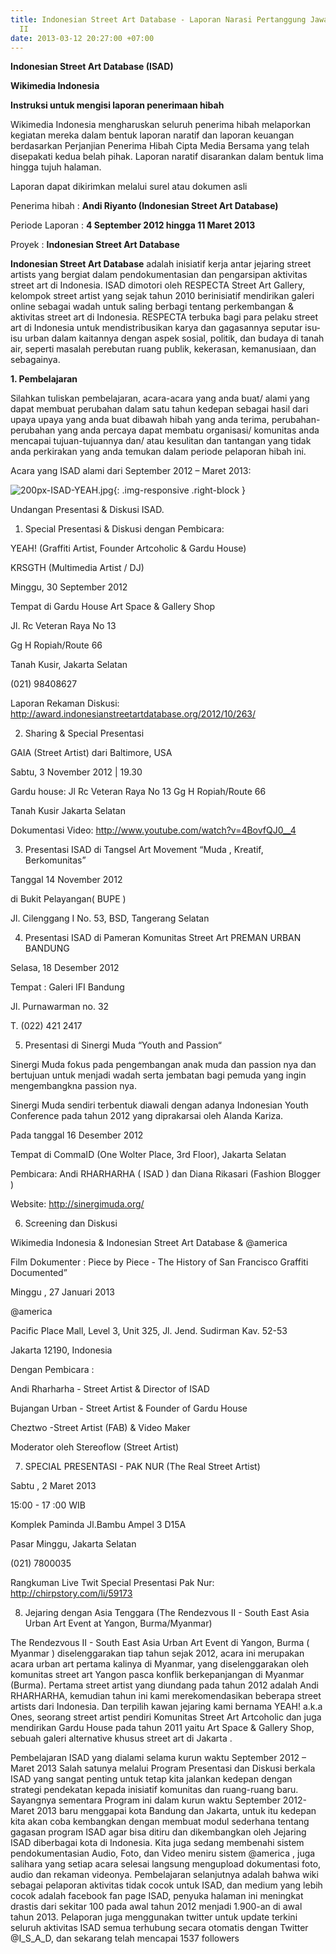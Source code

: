```yaml
---
title: Indonesian Street Art Database - Laporan Narasi Pertanggung Jawaban Hibah Termin
  II
date: 2013-03-12 20:27:00 +07:00
---
```


**Indonesian Street Art Database (ISAD)**

**Wikimedia Indonesia**

**Instruksi untuk mengisi laporan penerimaan hibah**

Wikimedia Indonesia mengharuskan seluruh penerima hibah melaporkan kegiatan mereka dalam bentuk laporan naratif dan laporan keuangan berdasarkan Perjanjian Penerima Hibah Cipta Media Bersama yang telah disepakati kedua belah pihak. Laporan naratif disarankan dalam bentuk lima hingga tujuh halaman.

Laporan dapat dikirimkan melalui surel atau dokumen asli

Penerima hibah	:	**Andi Riyanto (Indonesian Street Art Database)**

Periode Laporan	:	**4 September 2012 hingga 11 Maret 2013**

Proyek	:	**Indonesian Street Art Database**

**Indonesian Street Art Database** adalah inisiatif kerja antar jejaring street artists yang bergiat dalam pendokumentasian dan pengarsipan aktivitas street art di Indonesia. ISAD dimotori oleh RESPECTA Street Art Gallery, kelompok street artist yang sejak tahun 2010 berinisiatif mendirikan galeri online sebagai wadah untuk saling berbagi tentang perkembangan & aktivitas street art di Indonesia. RESPECTA terbuka bagi para pelaku street art di Indonesia untuk mendistribusikan karya dan gagasannya seputar isu-isu urban dalam kaitannya dengan aspek sosial, politik, dan budaya di tanah air, seperti masalah perebutan ruang publik, kekerasan, kemanusiaan, dan sebagainya.

**1. Pembelajaran**

Silahkan tuliskan pembelajaran, acara-acara yang anda buat/ alami yang dapat membuat perubahan dalam satu tahun kedepan sebagai hasil dari upaya upaya yang anda buat dibawah hibah yang anda terima, perubahan-perubahan yang anda percaya dapat membatu organisasi/ komunitas anda mencapai tujuan-tujuannya dan/ atau kesulitan dan tantangan yang tidak anda perkirakan yang anda temukan dalam periode pelaporan hibah ini.

Acara yang ISAD alami dari September 2012 – Maret 2013:

![200px-ISAD-YEAH.jpg](/uploads/200px-ISAD-YEAH.jpg){: .img-responsive .right-block }

Undangan Presentasi & Diskusi ISAD.

1. Special Presentasi & Diskusi dengan Pembicara:

YEAH! (Graffiti Artist, Founder Artcoholic & Gardu House)

KRSGTH (Multimedia Artist / DJ)

Minggu, 30 September 2012

Tempat di Gardu House Art Space & Gallery Shop

Jl. Rc Veteran Raya No 13

Gg H Ropiah/Route 66

Tanah Kusir, Jakarta Selatan

(021) 98408627

Laporan Rekaman Diskusi: http://award.indonesianstreetartdatabase.org/2012/10/263/


2. Sharing & Special Presentasi

GAIA (Street Artist) dari Baltimore, USA

Sabtu, 3 November 2012 | 19.30

Gardu house: Jl Rc Veteran Raya No 13 Gg H Ropiah/Route 66

Tanah Kusir Jakarta Selatan

Dokumentasi Video: http://www.youtube.com/watch?v=4BovfQJ0__4


3. Presentasi ISAD di Tangsel Art Movement “Muda , Kreatif, Berkomunitas”

Tanggal 14 November 2012

di Bukit Pelayangan( BUPE )

Jl. Cilenggang I No. 53, BSD, Tangerang Selatan

4. Presentasi ISAD di Pameran Komunitas Street Art PREMAN URBAN BANDUNG

Selasa, 18 Desember 2012

Tempat : Galeri IFI Bandung

Jl. Purnawarman no. 32

T. (022) 421 2417


5. Presentasi di Sinergi Muda “Youth and Passion“

Sinergi Muda fokus pada pengembangan anak muda dan passion nya dan bertujuan untuk menjadi wadah serta jembatan bagi pemuda yang ingin mengembangkna passion nya. 

Sinergi Muda sendiri terbentuk diawali dengan adanya Indonesian Youth Conference pada tahun 2012 yang diprakarsai oleh Alanda Kariza.

Pada tanggal 16 Desember 2012

Tempat di CommaID (One Wolter Place, 3rd Floor), Jakarta Selatan

Pembicara: Andi RHARHARHA ( ISAD ) dan Diana Rikasari (Fashion Blogger )

Website: http://sinergimuda.org/

6. Screening dan Diskusi

Wikimedia Indonesia & Indonesian Street Art Database & @america

Film Dokumenter : Piece by Piece - The History of San Francisco Graffiti Documented”

Minggu , 27 Januari 2013

@america

Pacific Place Mall, Level 3, Unit 325, Jl. Jend. Sudirman Kav. 52-53

Jakarta 12190, Indonesia

Dengan Pembicara :

Andi Rharharha - Street Artist & Director of ISAD

Bujangan Urban - Street Artist & Founder of Gardu House

Cheztwo -Street Artist (FAB) & Video Maker

Moderator oleh Stereoflow (Street Artist)

7. SPECIAL PRESENTASI - PAK NUR (The Real Street Artist)

Sabtu , 2 Maret 2013

15:00 - 17 :00 WIB

Komplek Paminda Jl.Bambu Ampel 3 D15A

Pasar Minggu, Jakarta Selatan

(021) 7800035

Rangkuman Live Twit Special Presentasi Pak Nur: http://chirpstory.com/li/59173

8. Jejaring dengan Asia Tenggara (The Rendezvous II - South East Asia Urban Art Event at Yangon, Burma/Myanmar)

The Rendezvous II - South East Asia Urban Art Event di Yangon, Burma ( Myanmar ) diselenggarakan tiap tahun sejak 2012, acara ini merupakan acara urban art pertama kalinya di Myanmar, yang diselenggarakan oleh komunitas street art Yangon pasca konflik berkepanjangan di Myanmar (Burma). Pertama street artist yang diundang pada tahun 2012 adalah Andi RHARHARHA, kemudian tahun ini kami merekomendasikan beberapa street artists dari Indonesia. Dan terpilih kawan jejaring kami bernama YEAH! a.k.a Ones, seorang street artist pendiri Komunitas Street Art Artcoholic dan juga mendirikan Gardu House pada tahun 2011 yaitu Art Space & Gallery Shop, sebuah galeri alternative khusus street art di Jakarta .

Pembelajaran ISAD yang dialami selama kurun waktu September 2012 – Maret 2013
Salah satunya melalui Program Presentasi dan Diskusi berkala ISAD yang sangat penting untuk tetap kita jalankan kedepan dengan strategi pendekatan kepada inisiatif komunitas dan ruang-ruang baru. Sayangnya sementara Program ini dalam kurun waktu September 2012- Maret 2013 baru menggapai kota Bandung dan Jakarta, untuk itu kedepan kita akan coba kembangkan dengan membuat modul sederhana tentang gagasan program ISAD agar bisa ditiru dan dikembangkan oleh Jejaring ISAD diberbagai kota di Indonesia. Kita juga sedang membenahi sistem pendokumentasian Audio, Foto, dan Video meniru sistem @america , juga salihara yang setiap acara selesai langsung mengupload dokumentasi foto, audio dan rekaman videonya.
Pembelajaran selanjutnya adalah bahwa wiki sebagai pelaporan aktivitas tidak cocok untuk ISAD, dan medium yang lebih cocok adalah facebook fan page ISAD, penyuka halaman ini meningkat drastis dari sekitar 100 pada awal tahun 2012 menjadi 1.900-an di awal tahun 2013. Pelaporan juga menggunakan twitter untuk update terkini seluruh aktivitas ISAD semua terhubung secara otomatis dengan Twitter @I_S_A_D, dan sekarang telah mencapai 1537 followers